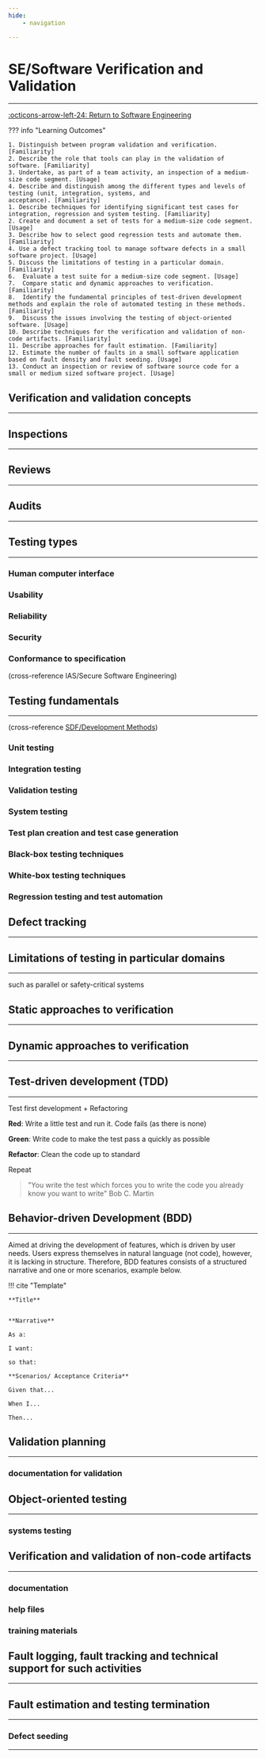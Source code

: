 ```yaml
---
hide:
    - navigation 

---
```


# SE/Software Verification and Validation

---

[:octicons-arrow-left-24: Return to Software Engineering](/Knowledge-Notebook/Software-Engineering/)

??? info "Learning Outcomes"

    1. Distinguish between program validation and verification. [Familiarity]
    2. Describe the role that tools can play in the validation of software. [Familiarity]
    3. Undertake, as part of a team activity, an inspection of a medium-size code segment. [Usage]
    4. Describe and distinguish among the different types and levels of testing (unit, integration, systems, and
    acceptance). [Familiarity]
    1. Describe techniques for identifying significant test cases for integration, regression and system testing. [Familiarity]
    2. Create and document a set of tests for a medium-size code segment. [Usage]
    3. Describe how to select good regression tests and automate them. [Familiarity]
    4. Use a defect tracking tool to manage software defects in a small software project. [Usage]
    5. Discuss the limitations of testing in a particular domain. [Familiarity]
    6.  Evaluate a test suite for a medium-size code segment. [Usage]
    7.  Compare static and dynamic approaches to verification. [Familiarity]
    8.  Identify the fundamental principles of test-driven development methods and explain the role of automated testing in these methods. [Familiarity]
    9.  Discuss the issues involving the testing of object-oriented software. [Usage]
    10. Describe techniques for the verification and validation of non-code artifacts. [Familiarity]
    11. Describe approaches for fault estimation. [Familiarity]
    12. Estimate the number of faults in a small software application based on fault density and fault seeding. [Usage]
    13. Conduct an inspection or review of software source code for a small or medium sized software project. [Usage]

## Verification and validation concepts

---

## Inspections

---

## Reviews

---

## Audits

---

## Testing types

---

### Human computer interface

### Usability

### Reliability

### Security

### Conformance to specification

(cross-reference IAS/Secure Software Engineering)

## Testing fundamentals

---

(cross-reference [SDF/Development Methods](/Knowledge-Notebook/Software-Development-Fundamentals/04_Developement-Methods))

### Unit testing

### Integration testing

### Validation testing

### System testing

### Test plan creation and test case generation

### Black-box testing techniques

### White-box testing techniques

### Regression testing and test automation

## Defect tracking

---

## Limitations of testing in particular domains

---

such as parallel or safety-critical systems

## Static approaches to verification

---

## Dynamic approaches to verification

---

## Test-driven development (TDD)

---

Test first development + Refactoring

**Red**: Write a little test and run it. Code fails (as there is none)

**Green**: Write code to make the test pass a quickly as possible

**Refactor**: Clean the code up to standard

Repeat

> "You write the test which forces you to write the code you already know you want to write" Bob C. Martin

## Behavior-driven Development (BDD)

---

Aimed at driving the development of features, which is driven by user needs. Users express themselves in natural language (not code), however, it is lacking in structure. Therefore, BDD features consists of a structured narrative and one or more scenarios, example below.

!!! cite "Template"

    **Title**


    **Narrative**

    As a:

    I want:

    so that:

    **Scenarios/ Acceptance Criteria**

    Given that...

    When I...

    Then...

## Validation planning

---

### documentation for validation

## Object-oriented testing

---

### systems testing

## Verification and validation of non-code artifacts

---

### documentation

### help files

### training materials

## Fault logging, fault tracking and technical support for such activities

---

## Fault estimation and testing termination

---

### Defect seeding

---
